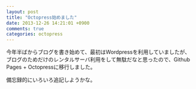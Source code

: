 ```yaml
---
layout: post
title: "Octopress始めました"
date: 2013-12-26 14:21:01 +0900
comments: true
categories: octopress
---
```

今年半ばからブログを書き始めて、最初はWordpressを利用していましたが、ブログのためだけのレンタルサーバ利用をして無駄だなと思ったので、Github Pages + Octopressに移行しました。

備忘録的にいろいろ追記しようかな。
